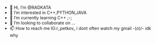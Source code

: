 - 👋 Hi, I’m @RADKATA
- 👀 I’m interested in C++,PYTHON,JAVA
- 🌱 I’m currently learning C++ ;-;
- 💞️ I’m looking to collaborate on ...
- 📫 How to reach me IG:r_petkov_ i dont often watch my gmail -(*o*)/- idk why
<!---
RADKATA/RADKATA is a ✨ special ✨ repository because its `README.md` (this file) appears on your GitHub profile.
You can click the Preview link to take a look at your changes.
--->
